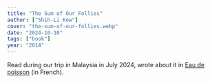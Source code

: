 ```yaml
---
title: "The Sum of Our Follies"
author: ["Shih-Li Kow"]
cover: "the-sum-of-our-follies.webp"
date: "2024-10-10"
tags: ["book"]
year: "2014"
---
```


Read during our trip in Malaysia in July 2024, wrote about it in [Eau de poisson](https://eaudepoisson.com/medias/la-somme-de-nos-folies/) (in French).
